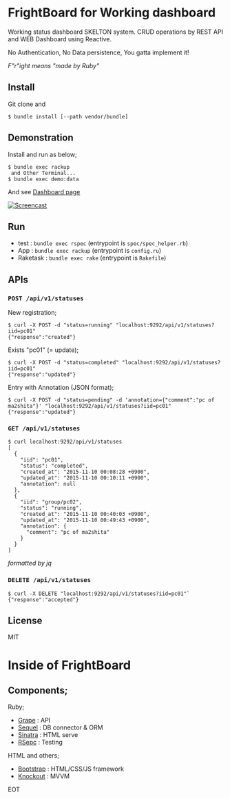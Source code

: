 FrightBoard for Working dashboard
=================================

Working status dashboard SKELTON system.
CRUD operations by REST API and WEB Dashboard using Reactive.

No Authentication, No Data persistence, You gatta implement it!

_F"r"ight means "made by Ruby"_

Install
-------

Git clone and

```
$ bundle install [--path vendor/bundle]
```

Demonstration
-------------

Install and run as below;

```
$ bundle exec rackup
 and Other Terminal...
$ bundle exec demo:data
```

And see [Dashboard page](http://localhost:9292)

[![Screencast](http://img.youtube.com/vi/M4cLtZjFKMA/0.jpg)](https://youtu.be/M4cLtZjFKMA)

Run
---

- test     : `bundle exec rspec`  (entrypoint is `spec/spec_helper.rb`)
- App      : `bundle exec rackup` (entrypoint is `config.ru`)
- Raketask : `bundle exec rake`   (entrypoint is `Rakefile`)

APIs
----

### `POST /api/v1/statuses` ###

New registration;

```
$ curl -X POST -d "status=running" "localhost:9292/api/v1/statuses?iid=pc01"
{"response":"created"}
```

Exists "pc01" (= update);

```
$ curl -X POST -d "status=completed" "localhost:9292/api/v1/statuses?iid=pc01"
{"response":"updated"}
```

Entry with Annotation (JSON format);

```
$ curl -X POST -d "status=pending" -d 'annotation={"comment":"pc of ma2shita"}' "localhost:9292/api/v1/statuses?iid=pc01"
{"response":"updated"}
```

### `GET /api/v1/statuses` ###

```
$ curl localhost:9292/api/v1/statuses
[
  {
    "iid": "pc01",
    "status": "completed",
    "created_at": "2015-11-10 00:08:28 +0900",
    "updated_at": "2015-11-10 00:10:11 +0900",
    "annotation": null
  },
  {
    "iid": "group/pc02",
    "status": "running",
    "created_at": "2015-11-10 00:40:03 +0900",
    "updated_at": "2015-11-10 00:49:43 +0900",
    "annotation": {
      "comment": "pc of ma2shita"
    }
  }
]
```

_formatted by jq_

### `DELETE /api/v1/statuses` ###

```
$ curl -X DELETE "localhost:9292/api/v1/statuses?iid=pc01"`
{"response":"accepted"}
```

License
-------

MIT


Inside of FrightBoard
=====================

Components;
-----------

Ruby;

* [Grape](https://github.com/ruby-grape/grape) : API
* [Sequel](http://sequel.jeremyevans.net) : DB connector & ORM
* [Sinatra](http://www.sinatrarb.com) : HTML serve
* [RSepc](http://rspec.info) : Testing

HTML and others;

* [Bootstrap](http://getbootstrap.com) : HTML/CSS/JS framework
* [Knockout](http://knockoutjs.com) : MVVM

EOT
